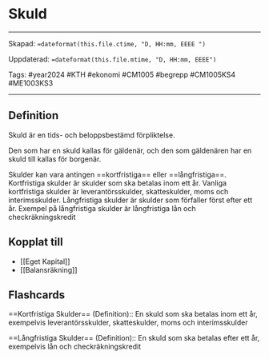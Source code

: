 # Skuld

---
Skapad: `=dateformat(this.file.ctime, "D, HH:mm, EEEE ")`

Uppdaterad: `=dateformat(this.file.mtime, "D, HH:mm, EEEE")`

Tags: #year2024 #KTH #ekonomi #CM1005 #begrepp #CM1005KS4 #ME1003KS3

---

## Definition

Skuld är en tids- och beloppsbestämd förpliktelse.

Den som har en skuld kallas för gäldenär, och den som gäldenären har en skuld till kallas för borgenär.

Skulder kan vara antingen ==kortfristiga== eller ==långfristiga==. Kortfristiga skulder är skulder som ska betalas inom ett år. Vanliga kortfristiga skulder är leverantörsskulder, skatteskulder, moms och interimsskulder. Långfristiga skulder är skulder som förfaller först efter ett år. Exempel på långfristiga skulder är långfristiga lån och checkräkningskredit

## Kopplat till

- [[Eget Kapital]]
- [[Balansräkning]]

## Flashcards

==Kortfristiga Skulder== (Definition):: En skuld som ska betalas inom ett år, exempelvis leverantörsskulder, skatteskulder, moms och interimsskulder
<!--SR:!2024-03-18,31,288!2024-03-02,4,281-->

==Långfristiga Skulder== (Definition):: En skuld som ska betalas efter ett år, exempelvis lån och checkräkningskredit
<!--SR:!2024-04-23,59,316!2024-03-02,4,281-->
